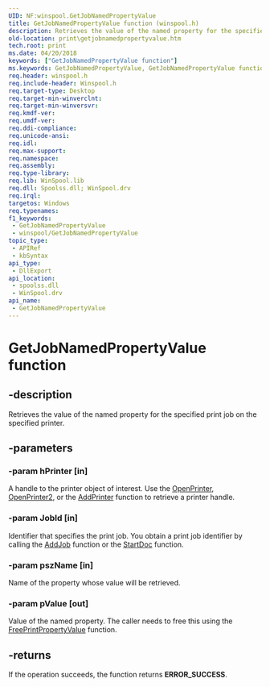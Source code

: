 ```yaml
---
UID: NF:winspool.GetJobNamedPropertyValue
title: GetJobNamedPropertyValue function (winspool.h)
description: Retrieves the value of the named property for the specified print job on the specified printer.
old-location: print\getjobnamedpropertyvalue.htm
tech.root: print
ms.date: 04/20/2018
keywords: ["GetJobNamedPropertyValue function"]
ms.keywords: GetJobNamedPropertyValue, GetJobNamedPropertyValue function [Print Devices], print.getjobnamedpropertyvalue, winspool/GetJobNamedPropertyValue
req.header: winspool.h
req.include-header: Winspool.h
req.target-type: Desktop
req.target-min-winverclnt: 
req.target-min-winversvr: 
req.kmdf-ver: 
req.umdf-ver: 
req.ddi-compliance: 
req.unicode-ansi: 
req.idl: 
req.max-support: 
req.namespace: 
req.assembly: 
req.type-library: 
req.lib: WinSpool.lib
req.dll: Spoolss.dll; WinSpool.drv
req.irql: 
targetos: Windows
req.typenames: 
f1_keywords:
 - GetJobNamedPropertyValue
 - winspool/GetJobNamedPropertyValue
topic_type:
 - APIRef
 - kbSyntax
api_type:
 - DllExport
api_location:
 - spoolss.dll
 - WinSpool.drv
api_name:
 - GetJobNamedPropertyValue
---
```


# GetJobNamedPropertyValue function


## -description

Retrieves the value of the named property for the specified print job on the specified printer.

## -parameters

### -param hPrinter [in]


A handle to the printer object of interest. Use the <a href="/windows-hardware/drivers/print/openprinter">OpenPrinter</a>, <a href="/windows/win32/printdocs/openprinter2">OpenPrinter2</a>, or the <a href="/windows/win32/printdocs/addprinter">AddPrinter</a> function to retrieve a printer handle.

### -param JobId [in]


Identifier that specifies the print job. You obtain a print job identifier by calling the <a href="/windows/win32/printdocs/addjob">AddJob</a> function or the <a href="/windows-hardware/drivers/ddi/printoem/nf-printoem-oemstartdoc">StartDoc</a> function.

### -param pszName [in]


Name of the property whose value will be retrieved.

### -param pValue [out]


Value of the named property. The caller needs to free this using the <a href="/windows-hardware/drivers/ddi/winspool/nf-winspool-freeprintpropertyvalue">FreePrintPropertyValue</a> function.

## -returns

If the operation succeeds, the function returns <b>ERROR_SUCCESS</b>.
